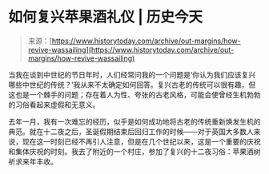 <!--yml

category: 未分类

日期：2024-05-27 14:30:57

-->

# 如何复兴苹果酒礼仪 | 历史今天

> 来源：[https://www.historytoday.com/archive/out-margins/how-revive-wassailing](https://www.historytoday.com/archive/out-margins/how-revive-wassailing)

当我在谈到中世纪的节日年时，人们经常问我的一个问题是‘你认为我们应该复兴哪些中世纪的传统？’我从来不太确定如何回答。复兴古老的传统可以很有趣，但这也是一个棘手的问题；存在着人为性、夸张的古老风格，可能会使曾经生机勃勃的习俗看起来虚假和无意义。

去年一月，我有一次难忘的经历，似乎是如何成功地将古老的传统重新焕发生机的典范。就在十二夜之后，圣诞假期结束后回归工作的时候——对于英国大多数人来说，现在这一时刻已经不再引人注意，但是在几个世纪以来，这是一个重要的庆祝和集体庆祝的时刻。我去了附近的一个村庄，参加了复兴的十二夜习俗：苹果酒树祈求来年丰收。
